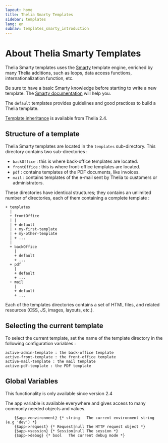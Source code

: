 ```yaml
---
layout: home
title: Thelia Smarty Templates
sidebar: templates
lang: en
subnav: templates_smarty_introduction
---
```


# About Thelia Smarty Templates #

Thelia Smarty templates uses the [Smarty](http://www.smarty.net/) template engine, enriched by many Thelia additions, such as loops, data access functions, internationalization function, etc. 

Be sure to have a basic Smarty knowledge before starting to write a new template. The [Smarty documentation](http://www.smarty.net/docs/en/) will help you.

The `default` templates provides guidelines and good practices to build a Thelia template.

[Template inheritance](content.html#template-inheritance-from-thelia-24) is available from Thelia 2.4.

## Structure of a template ##

Thelia Smarty templates are located in the `templates` sub-directory. This directory contains two sub-directories :

- `backOffice` : this is where back-office templates are located.
- `frontOffice` : this is where front-office templates are located.
- `pdf` : contains templates of the PDF documents, like invoices.
- `mail` : contains templates of the e-mail sent by Thelia to customers or administrators.

These directories have identical structures; they contains an unlimited number of directories, each of them containing a complete template :

    + templates
      |
      + frontOffice
      | |
      | + default
      | + my-first-template
      | + my-other-template
      | + ...
      |
      + backOffice
        |
        + default
        + ...
      + pdf
        |
        + default
        + ...
      + mail
        |
        + default
        + ...

Each of the templates directories contains a set of HTML files, and related resources (CSS, JS, images, layouts, etc.).

## Selecting the current template

To select the current template, set the name of the template directory in the following configuration variables :

 	active-admin-template : the back-office template
	active-front-template : the front-office template
	active-mail-template : the mail template
	active-pdf-template : the PDF template

## Global Variables

<div class="alert alert-warning">
<p>This functionality is only available since version 2.4</p>
</div>

The app variable is available everywhere and gives access to many commonly needed objects and values.

```smarty
    {$app->environment} {* string	The current environment string (e.g 'dev') *}
    {$app->request} {* Request|null	The HTTP request object *}
    {$app->session} {* Session|null	The session *}
    {$app->debug} {* bool	The current debug mode *}
```